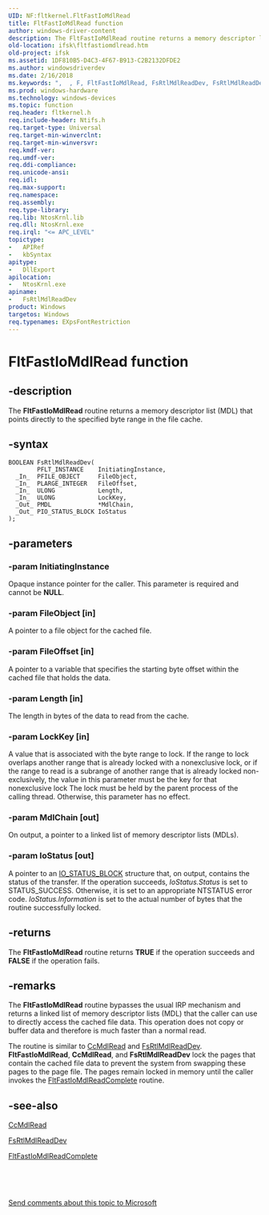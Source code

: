 ```yaml
---
UID: NF:fltkernel.FltFastIoMdlRead
title: FltFastIoMdlRead function
author: windows-driver-content
description: The FltFastIoMdlRead routine returns a memory descriptor list (MDL) that points directly to the specified byte range in the file cache.
old-location: ifsk\fltfastiomdlread.htm
old-project: ifsk
ms.assetid: 1DF810B5-D4C3-4F67-B913-C2B2132DFDE2
ms.author: windowsdriverdev
ms.date: 2/16/2018
ms.keywords: ",  , F, FltFastIoMdlRead, FsRtlMdlReadDev, FsRtlMdlReadDev routine [Installable File System Drivers], I, M, R, a, d, e, fltkernel/FsRtlMdlReadDev, ifsk.fltfastiomdlread, l, o, s, t"
ms.prod: windows-hardware
ms.technology: windows-devices
ms.topic: function
req.header: fltkernel.h
req.include-header: Ntifs.h
req.target-type: Universal
req.target-min-winverclnt: 
req.target-min-winversvr: 
req.kmdf-ver: 
req.umdf-ver: 
req.ddi-compliance: 
req.unicode-ansi: 
req.idl: 
req.max-support: 
req.namespace: 
req.assembly: 
req.type-library: 
req.lib: NtosKrnl.lib
req.dll: NtosKrnl.exe
req.irql: "<= APC_LEVEL"
topictype:
-	APIRef
-	kbSyntax
apitype:
-	DllExport
apilocation:
-	NtosKrnl.exe
apiname:
-	FsRtlMdlReadDev
product: Windows
targetos: Windows
req.typenames: EXpsFontRestriction
---
```


# FltFastIoMdlRead function


## -description


The <b>FltFastIoMdlRead</b> routine returns a memory descriptor list (MDL) that points directly to the specified byte range in the file cache.


## -syntax


````
BOOLEAN FsRtlMdlReadDev(
        PFLT_INSTANCE    InitiatingInstance,
  _In_  PFILE_OBJECT     FileObject,
  _In_  PLARGE_INTEGER   FileOffset,
  _In_  ULONG            Length,
  _In_  ULONG            LockKey,
  _Out_ PMDL             *MdlChain,
  _Out_ PIO_STATUS_BLOCK IoStatus
);
````


## -parameters




### -param InitiatingInstance

Opaque instance pointer for the caller. This parameter is required and cannot be <b>NULL</b>. 


### -param FileObject [in]

A pointer to a file object for the cached file.


### -param FileOffset [in]

A pointer to a variable that specifies the starting byte offset within the cached file that holds the data.


### -param Length [in]

The length in bytes of the data to read from the cache.


### -param LockKey [in]

A value that is associated with the byte range to lock. If the range to lock overlaps another range that is already locked with a nonexclusive lock, or if the range to read is a subrange of another range that is already locked non-exclusively, the value in this parameter must be the key for that nonexclusive lock The lock must be held by the parent process of the calling thread. Otherwise, this parameter has no effect.


### -param MdlChain [out]

On output, a pointer to a linked list of memory descriptor lists (MDLs).


### -param IoStatus [out]

A pointer to an <a href="..\wudfwdm\ns-wudfwdm-_io_status_block.md">IO_STATUS_BLOCK</a> structure that, on output, contains the status of the transfer. If the operation succeeds, <i>IoStatus.Status</i> is set to STATUS_SUCCESS. Otherwise, it is set to an appropriate NTSTATUS error code. <i>IoStatus.Information</i> is set to the actual number of bytes that the routine successfully locked.


## -returns



The <b>FltFastIoMdlRead</b> routine returns <b>TRUE</b> if the operation succeeds and <b>FALSE</b> if the operation fails.




## -remarks



The <b>FltFastIoMdlRead</b> routine bypasses the usual IRP mechanism and returns a linked list of memory descriptor lists (MDL) that the caller can use to directly access the cached file data. This operation does not copy or buffer data and therefore is much faster than a normal read.

The routine is similar to <a href="https://msdn.microsoft.com/library/windows/hardware/ff539159">CcMdlRead</a> and <a href="..\ntifs\nf-ntifs-_fsrtl_advanced_fcb_header-fsrtlmdlreaddev~r6.md">FsRtlMdlReadDev</a>. <b>FltFastIoMdlRead</b>, <b>CcMdlRead</b>, and <b>FsRtlMdlReadDev</b> lock the pages that contain the cached file data to prevent the system from swapping these pages to the page file. The pages remain locked in memory until the caller invokes the <a href="..\fltkernel\nf-fltkernel-fltfastiomdlreadcomplete.md">FltFastIoMdlReadComplete</a> routine.




## -see-also

<a href="https://msdn.microsoft.com/library/windows/hardware/ff539159">CcMdlRead</a>



<a href="..\ntifs\nf-ntifs-_fsrtl_advanced_fcb_header-fsrtlmdlreaddev~r6.md">FsRtlMdlReadDev</a>



<a href="..\fltkernel\nf-fltkernel-fltfastiomdlreadcomplete.md">FltFastIoMdlReadComplete</a>



 

 

<a href="mailto:wsddocfb@microsoft.com?subject=Documentation%20feedback [ifsk\ifsk]:%20FltFastIoMdlRead routine%20 RELEASE:%20(2/16/2018)&amp;body=%0A%0APRIVACY STATEMENT%0A%0AWe use your feedback to improve the documentation. We don't use your email address for any other purpose, and we'll remove your email address from our system after the issue that you're reporting is fixed. While we're working to fix this issue, we might send you an email message to ask for more info. Later, we might also send you an email message to let you know that we've addressed your feedback.%0A%0AFor more info about Microsoft's privacy policy, see http://privacy.microsoft.com/en-us/default.aspx." title="Send comments about this topic to Microsoft">Send comments about this topic to Microsoft</a>

